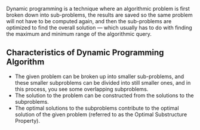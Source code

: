 Dynamic programming is a technique where an algorithmic problem is first broken down into sub-problems, the results are saved so the same problem will not have to be computed again, and then the sub-problems are optimized to find the overall solution — which usually has to do with finding the maximum and minimum range of the algorithmic query.  

## Characteristics of Dynamic Programming Algorithm
- The given problem can be broken up into smaller sub-problems, and these smaller subproblems can be divided into still smaller ones, and in this process, you see some overlapping subproblems.
- The solution to the problem can be constructed from the solutions to the subproblems.
- The optimal solutions to the subproblems contribute to the optimal solution of the given problem (referred to as the Optimal Substructure Property).
